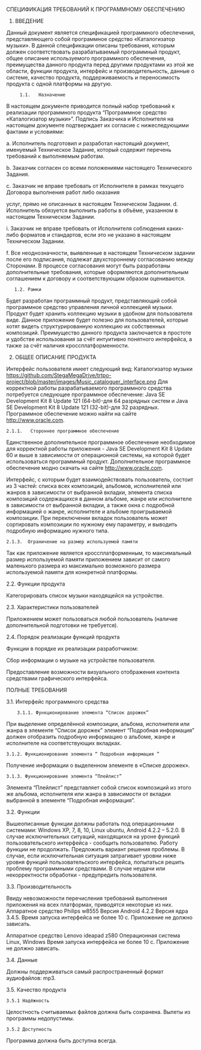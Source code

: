 ﻿СПЕЦИФИКАЦИЯ ТРЕБОВАНИЙ К ПРОГРАММНОМУ ОБЕСПЕЧЕНИЮ  

1.	ВВЕДЕНИЕ

Данный документ является спецификацией программного обеспечения, представляющего собой программное средство «Каталогизатор музыки». В данной спецификации описаны требования, которым должен соответствовать разрабатываемый программный продукт, общее описание используемого программного обеспечения, преимущества данного продукта перед другими продуктами из этой же области, функции продукта, интерфейс и производительность, данные о системе, качество продукта, поддерживаемость и переносимость продукта с одной платформы на другую.

         1.1.	Назначение

В настоящем документе приводится полный набор требований к реализации программного продукта “Программное средство «Каталогизатор музыки»”. Подпись Заказчика и Исполнителя на настоящем документе подтверждает их согласие с нижеследующими фактами и условиями:

a.	Исполнитель подготовил и разработал настоящий документ, именуемый Техническое Задание, который содержит 
перечень требований к выполняемым работам.

b.	Заказчик согласен со всеми положениями настоящего Технического Задания.

c.	Заказчик не вправе требовать от Исполнителя в рамках текущего Договора выполнения работ либо оказания 

услуг, прямо не описанных в настоящем Техническом Задании.
d.	Исполнитель обязуется выполнить работы в объёме, указанном в настоящем Техническом Задании.

i.	Заказчик не вправе требовать от Исполнителя соблюдения каких-либо форматов и стандартов, если это не 
указано в настоящем Техническом Задании.

f.	Все неоднозначности, выявленные в настоящем Техническом задании после его подписания, подлежат
двухстороннему согласованию между Сторонами. В процессе согласования могут быть разработаны дополнительные 
требования, которые оформляются дополнительным соглашением к договору и соответствующим образом оцениваются.

       1.2.	Рамки

Будет разработан программный продукт, представляющий собой программное средство управления личной коллекцией музыки. Продукт будет хранить коллекцию музыки в удобном для пользователя виде. Данное приложение будет полезно для пользователей, которые хотят видеть структурированную коллекцию их собственных композиций. Преимущество данного продукта заключается в простоте и удобстве использования за счёт интуитивно понятного интерфейса, а также за счёт наличия кроссплатформенности.
 

2.	ОБЩЕЕ ОПИСАНИЕ ПРОДУКТА

Интерфейс пользователя имеет следующий вид:
Каталогизатор музыки https://github.com/StegaMegaDrive/trtpo-project/blob/master/images/Music_cataloguer_interface.png
Для корректной работы разрабатываемого программного средства потребуется следующее программное обеспечение: Java SE Development Kit 8 Update 121 (64-bit)-для 64 разрядных систем и Java SE Development Kit 8 Update 121 (32-bit)-для 32 разрядных. Программное обеспечение можно найти на сайте http://www.oracle.com.

	2.1.1.	 Стороннее программное обеспечение

Единственное дополнительное программное обеспечение необходимое для корректной работы приложения - Java SE Development Kit 8 Update 60 и выше в зависимости от операционной системы, на которой будет использоваться программный продукт. Дополнительное программное обеспечение модно скачать на сайте http://www.oracle.com.

Интерфейс, с которым будет взаимодействовать пользователь, состоит из 3 частей: списка всех композиций, альбомов, исполнителей или жанров в зависимости от выбранной вкладки, элемента списка композиций содержащихся в данном альбоме, жанре или исполнителе в зависимости от выбранной вкладки, а также окна с подробной информацией о жанре, исполнителе и альбоме проигрываемой композиции. При переключении вкладок пользователь может сортировать композиции по нужному ему параметру, и выводить подробную информацию нужного типа.

	2.1.3.	Ограничение на размер используемой памяти

Так как приложение является кроссплатформенным, то максимальный размер используемой памяти приложением зависит от самого маленького размера из максимально возможного размера используемой памяти для конкретной платформы.

2.2.	Функции продукта

Категорировать список музыки находящейся на устройстве.

2.3.	Характеристики пользователей

Приложением может пользоваться любой пользователь (наличие дополнительной подготовки не требуется).

2.4.	Порядок реализации функций продукта

Функции в порядке их реализации разработчиком:

Сбор информации о музыке на устройстве пользователя.

Предоставление возможности визуального отображения контента средствами графического интерфейса.

ПОЛНЫЕ ТРЕБОВАНИЯ

3.1.	Интерфейс программного средства

        3.1.1. Функционирование элемента “Список дорожек”

При выделение определённой композиции, альбома, исполнителя или жанра в элементе “Список дорожек” элемент “Подробная информация” должен отобразить подробную информацию о альбоме, жанре и исполнителе на соответствующих вкладках.

	3.1.2. Функционирование элемента “ Подробная информация ”
Получение информации о выделенном элементе в «Списке дорожек».

	3.1.3. Функционирование элемента “Плейлист”
Элемента “Плейлист” представляет собой список композиций из этого же альбома, исполнителя или жанра в зависимости от вкладки выбранной в элементе “Подробная информация”.

3.2. Функции

Вышеописанные функции должны работать под операционными системами: Windows XP, 7, 8, 10, Linux ubuntu, Android 4.2.2 – 5.2.0. В случае исключительных ситуаций, находящихся на уроне функций пользовательского интерфейса - сообщить пользователю. Работу функции не продолжать. Предложить вариант решения проблемы. В случае, если исключительная ситуация затрагивает уровни ниже уровня функций пользовательского интерфейса, попытаться решить проблему программными средствами. В случае неудачи или некорректности обработки - предупредить пользователя.

3.3. Производительность

Ввиду невозможности перечисления требований выполнения приложения на всех платформах, приводятся некоторые из них. Аппаратное средство Philips w8555 Версия Android 4.2.2 Версия ядра 3.4.5. Время запуска интерфейса не более 10 с. Приложение не должно зависать.

Аппаратное средство Lenovo ideapad z580 Операционная система Linux, Windows Время запуска интерфейса не более 10 с. Приложение не должно зависать.

3.4. Данные

Должны поддерживаться самый распространенный формат аудиофайлов: mp3.

3.5. Качество продукта

	3.5.1 Надёжность

Целостность считываемых файлов должна быть сохранена. Вылеты из программы недопустимы.

	3.5.2 Доступность

Программа должна быть доступна всегда.
